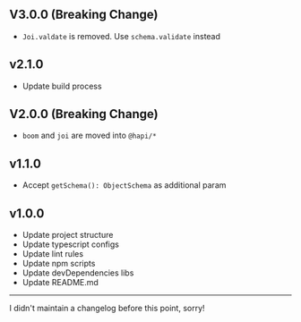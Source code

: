 ## V3.0.0 (Breaking Change)
* `Joi.valdate` is removed. Use `schema.validate` instead

## v2.1.0
* Update build process

## V2.0.0 (Breaking Change)
* `boom` and `joi` are moved into `@hapi/*`

## v1.1.0
* Accept `getSchema(): ObjectSchema` as additional param

## v1.0.0
* Update project structure
* Update typescript configs
* Update lint rules
* Update npm scripts
* Update devDependencies libs
* Update README.md

---

I didn't maintain a changelog before this point, sorry!
